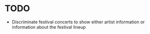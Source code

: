 # TODO

- Discriminate festival concerts to show either artist information or information about the festival lineup